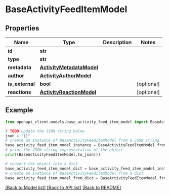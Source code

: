 # BaseActivityFeedItemModel


## Properties

Name | Type | Description | Notes
------------ | ------------- | ------------- | -------------
**id** | **str** |  | 
**type** | **str** |  | 
**metadata** | [**ActivityMetadataModel**](ActivityMetadataModel.md) |  | 
**author** | [**ActivityAuthorModel**](ActivityAuthorModel.md) |  | 
**is_external** | **bool** |  | [optional] 
**reactions** | [**ActivityReactionModel**](ActivityReactionModel.md) |  | [optional] 

## Example

```python
from openapi_client.models.base_activity_feed_item_model import BaseActivityFeedItemModel

# TODO update the JSON string below
json = "{}"
# create an instance of BaseActivityFeedItemModel from a JSON string
base_activity_feed_item_model_instance = BaseActivityFeedItemModel.from_json(json)
# print the JSON string representation of the object
print(BaseActivityFeedItemModel.to_json())

# convert the object into a dict
base_activity_feed_item_model_dict = base_activity_feed_item_model_instance.to_dict()
# create an instance of BaseActivityFeedItemModel from a dict
base_activity_feed_item_model_from_dict = BaseActivityFeedItemModel.from_dict(base_activity_feed_item_model_dict)
```
[[Back to Model list]](../README.md#documentation-for-models) [[Back to API list]](../README.md#documentation-for-api-endpoints) [[Back to README]](../README.md)



